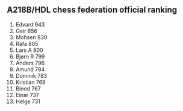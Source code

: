 A218B/HDL chess federation official ranking
-------------------------------------------
1.  Edvard      943
2.  Geir        856
3.  Mohsen      830
4.  Rafa        805
5.  Lars A      800
6.  Bjørn R     799
7.  Anders      796
8.  Amund       784
9.  Dominik     783
10. Kristian    769
11. Binod       767
12. Einar       737
13. Helge       731
